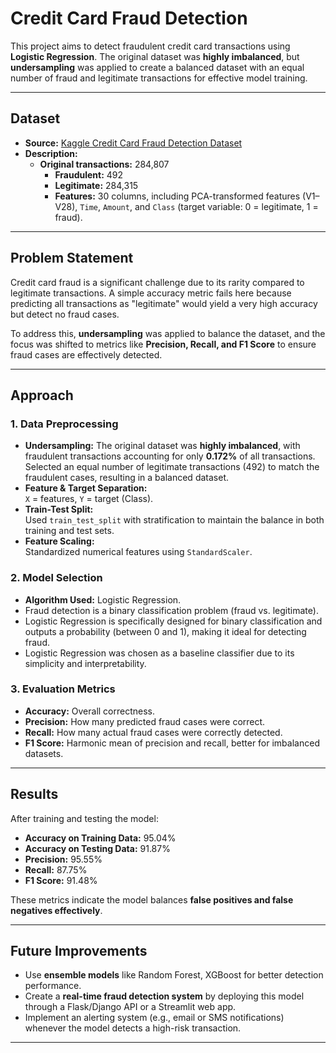 # Credit Card Fraud Detection

This project aims to detect fraudulent credit card transactions using **Logistic Regression**. The original dataset was **highly imbalanced**, but **undersampling** was applied to create a balanced dataset with an equal number of fraud and legitimate transactions for effective model training.

---

## **Dataset**
- **Source:** [Kaggle Credit Card Fraud Detection Dataset](https://www.kaggle.com/mlg-ulb/creditcardfraud)
- **Description:**  
  - **Original transactions:** 284,807  
    - **Fraudulent:** 492  
    - **Legitimate:** 284,315  
    - **Features:** 30 columns, including PCA-transformed features (V1–V28), `Time`, `Amount`, and `Class` (target variable: 0 = legitimate, 1 = fraud).

---

## **Problem Statement**
Credit card fraud is a significant challenge due to its rarity compared to legitimate transactions. A simple accuracy metric fails here because predicting all transactions as "legitimate" would yield a very high accuracy but detect no fraud cases.  

To address this, **undersampling** was applied to balance the dataset, and the focus was shifted to metrics like **Precision, Recall, and F1 Score** to ensure fraud cases are effectively detected.

---

## **Approach**

### **1. Data Preprocessing**
- **Undersampling:**
  The original dataset was **highly imbalanced**, with fraudulent transactions accounting for only **0.172%** of all transactions. 
  Selected an equal number of legitimate transactions (492) to match the fraudulent cases, resulting in a balanced dataset.  
- **Feature & Target Separation:**  
  `X` = features, `Y` = target (Class).
- **Train-Test Split:**  
  Used `train_test_split` with stratification to maintain the balance in both training and test sets.
- **Feature Scaling:**  
  Standardized numerical features using `StandardScaler`.

### **2. Model Selection**
- **Algorithm Used:** Logistic Regression.
- Fraud detection is a binary classification problem (fraud vs. legitimate).
- Logistic Regression is specifically designed for binary classification and outputs a probability (between 0 and 1), making it ideal for detecting fraud.
- Logistic Regression was chosen as a baseline classifier due to its simplicity and interpretability.

### **3. Evaluation Metrics**
- **Accuracy:** Overall correctness.  
- **Precision:** How many predicted fraud cases were correct.  
- **Recall:** How many actual fraud cases were correctly detected.  
- **F1 Score:** Harmonic mean of precision and recall, better for imbalanced datasets.

---

## **Results**
After training and testing the model:
- **Accuracy on Training Data:** 95.04%  
- **Accuracy on Testing Data:** 91.87%  
- **Precision:** 95.55%  
- **Recall:** 87.75%  
- **F1 Score:** 91.48%

These metrics indicate the model balances **false positives and false negatives effectively**.

---

## **Future Improvements**
- Use **ensemble models** like Random Forest, XGBoost for better detection performance.
- Create a **real-time fraud detection system** by deploying this model through a Flask/Django API or a Streamlit web app.
- Implement an alerting system (e.g., email or SMS notifications) whenever the model detects a high-risk transaction.

---
